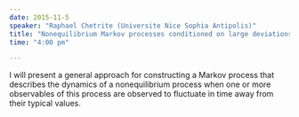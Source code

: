 ```yaml
---
date: 2015-11-5
speaker: "Raphael Chetrite (Universite Nice Sophia Antipolis)"
title: "Nonequilibrium Markov processes conditioned on large deviations"
time: "4:00 pm" 

---
```

I will present a general approach for constructing a Markov
process that describes the dynamics of a nonequilibrium process when one or
more observables of this process are observed to fluctuate in time away from
their typical values.
